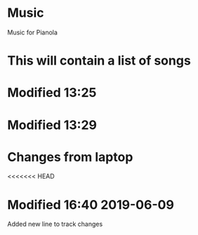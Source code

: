 # Music
Music for Pianola
# This will contain a list of songs
# Modified 13:25
# Modified 13:29
# Changes from laptop
<<<<<<< HEAD
# Modified 16:40 2019-06-09
Added new line to track changes
